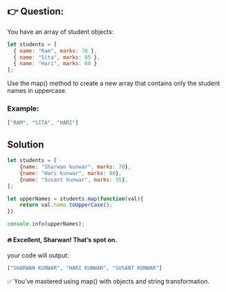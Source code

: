 ## 👉 Question:
You have an array of student objects:
```javaScript
let students = [
  { name: "Ram", marks: 70 },
  { name: "Sita", marks: 85 },
  { name: "Hari", marks: 60 }
];
```
Use the map() method to create a new array that contains only the student names in uppercase.

### Example:
```js
["RAM", "SITA", "HARI"]
```


## Solution

```js
let students = [
    {name: "Sharwan kunwar", marks: 70},
    {name: "Hari kunwar", marks: 80},
    {name: "Susant kunwar", marks: 55},
];

let upperNames = students.map(function(val){
    return val.name.toUpperCase();
})

console.info(upperNames);
```

#### 🔥 Excellent, Sharwan! That’s spot on.
your code will output: 
```js
["SHARWAN KUNWAR", "HARI KUNWAR", "SUSANT KUNWAR"]
```

✅ You’ve mastered using map() with objects and string transformation.